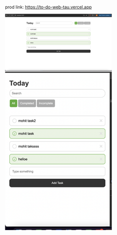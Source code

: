 prod link: https://to-do-web-tau.vercel.app



<img src="./src/img1.png" width="350" title="hover text">
<img src="./src/img2.png" width="350" title="hover text">

